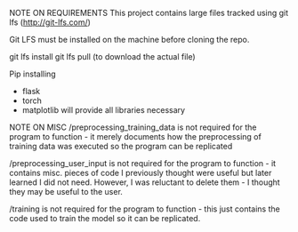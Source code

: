 NOTE ON REQUIREMENTS
This project contains large files tracked using git lfs (http://git-lfs.com/)

Git LFS must be installed on the machine before cloning the repo.

git lfs install
git lfs pull (to download the actual file)

Pip installing
- flask
- torch
- matplotlib
will provide all libraries necessary

NOTE ON MISC
/preprocessing_training_data is not required for the program to function - it merely documents how the preprocessing of training data was executed so the program can be replicated

/preprocessing_user_input is not required for the program to function - it contains misc. pieces of code I previously thought were useful but later learned I did not need. However, I was reluctant to delete them - I thought they may be useful to the user.

/training is not required for the program to function - this just contains the code used to train the model so it can be replicated.